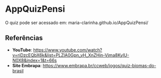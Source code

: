 # AppQuizPensi

O quiz pode ser acessado em: maria-clarinha.github.io/AppQuizPensi/


## Referências
- **YouTube**: https://www.youtube.com/watch?v=riDzcEQbX6k&list=PLZlA0Gpn_vH_XnZHin-Vjma8KylU-N0X8&index=1&t=66s
- **Site Embrapa**: https://www.embrapa.br/ccweb/jogos/quiz-biomas-do-brasil
